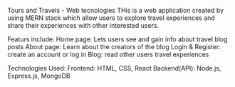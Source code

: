 Tours and Travels - Web tecnologies
THis is a web application created by using MERN stack which allow users to explore travel experiences and share their experiences with other interested users.

Featurs include:
Home page: Lets users see and gain info about travel blog posts
About page: Learn about the creators of the blog
Login & Register: create an account or log in 
Blog: read other users travel experiences 

Technologies Used:
Frontend:
   HTML, CSS, React
Backend(API):
  Node.js, Express.js, MongoDB




